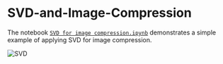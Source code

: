# SVD-and-Image-Compression

The notebook <a href="https://github.com/ivantipow/SVD-and-Image-Compression/blob/main/SVD%20for%20image%20compression.ipynb">`SVD for image compression.ipynb`</a> demonstrates a simple example of applying SVD for image compression.

![SVD](https://user-images.githubusercontent.com/82726279/149667711-c56b9c7c-aa28-4be4-bab8-fb862ad82004.gif)

